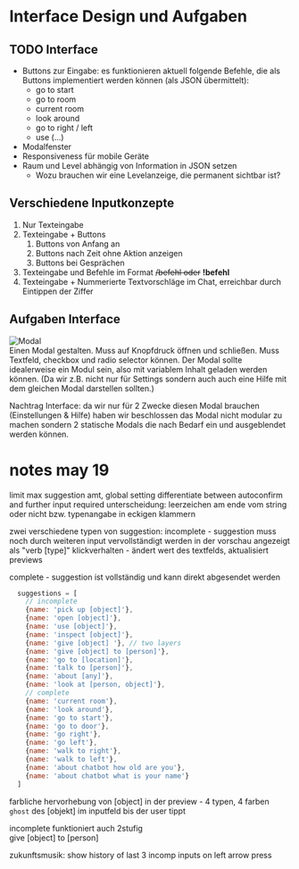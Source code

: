 # Interface Design und Aufgaben

## TODO Interface

- Buttons zur Eingabe: es funktionieren aktuell folgende Befehle, die als Buttons implementiert werden können (als JSON übermittelt): 
  - go to start
  - go to room
  - current room 
  - look around 
  - go to right / left 
  - use (...)
- Modalfenster
- Responsiveness für mobile Geräte
- Raum und Level abhängig von Information in JSON setzen
    - Wozu brauchen wir eine Levelanzeige, die permanent sichtbar ist?



## Verschiedene Inputkonzepte

1. Nur Texteingabe
2. Texteingabe + Buttons
   1. Buttons von Anfang an
   2. Buttons nach Zeit ohne Aktion anzeigen
   3. Buttons bei Gesprächen
3. Texteingabe und Befehle im Format ~~/befehl oder~~ **!befehl**  
4. Texteingabe + Nummerierte Textvorschläge im Chat, erreichbar durch Eintippen der Ziffer

## Aufgaben Interface

![Modal](https://cdn.dribbble.com/users/2631930/screenshots/6783941/driver-listing-page-new-design___1.png)  
Einen Modal gestalten. Muss auf Knopfdruck öffnen und schließen. Muss Textfeld, checkbox und radio selector können.
Der Modal sollte idealerweise ein Modul sein, also mit variablem Inhalt geladen werden können. (Da wir z.B. nicht nur für Settings sondern auch auch eine Hilfe mit dem gleichen Modal darstellen sollten.)

Nachtrag Interface: da wir nur für 2 Zwecke diesen Modal brauchen (Einstellungen & Hilfe) haben wir beschlossen das Modal nicht modular zu machen sondern 2 statische Modals die nach Bedarf ein und ausgeblendet werden können.


# notes may 19


limit max suggestion amt, global setting
differentiate between autoconfirm and further input required
unterscheidung: leerzeichen am ende vom string oder nicht bzw. typenangabe in eckigen klammern

zwei verschiedene typen von suggestion:
incomplete - suggestion muss noch durch weiteren input vervollständigt werden
in der vorschau angezeigt als "verb [type]"
klickverhalten - ändert wert des textfelds, aktualisiert previews

complete - suggestion ist vollständig und kann direkt abgesendet werden

```js
  suggestions = [
    // incomplete
    {name: 'pick up [object]'},
    {name: 'open [object]'},
    {name: 'use [object]'},
    {name: 'inspect [object]'},
    {name: 'give [object] '}, // two layers
    {name: 'give [object] to [person]'},
    {name: 'go to [location]'},
    {name: 'talk to [person]'},
    {name: 'about [any]'},
    {name: 'look at [person, object]'},
    // complete
    {name: 'current room'},
    {name: 'look around'},
    {name: 'go to start'},
    {name: 'go to door'},
    {name: 'go right'},
    {name: 'go left'},
    {name: 'walk to right'},
    {name: 'walk to left'},
    {name: 'about chatbot how old are you'},
    {name: 'about chatbot what is your name'}
  ]
```

farbliche hervorhebung von [object] in der preview - 4 typen, 4 farben
`ghost` des [objekt] im inputfeld bis der user tippt

incomplete funktioniert auch 2stufig  
give [object] to [person]


zukunftsmusik:
show history of last 3 incomp inputs on left arrow press

